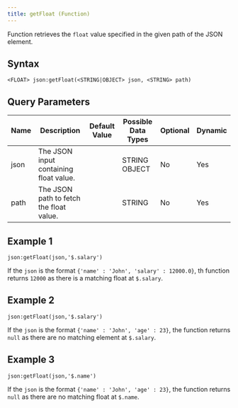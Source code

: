 ```yaml
---
title: getFloat (Function)
---
```


Function retrieves the `float` value specified in the given path of the JSON element.

## Syntax

    <FLOAT> json:getFloat(<STRING|OBJECT> json, <STRING> path)

## Query Parameters

| Name | Description                             | Default Value | Possible Data Types | Optional | Dynamic |
|------|-----------------------------------------|---------------|---------------------|----------|---------|
| json | The JSON input containing float value.  |               | STRING OBJECT       | No       | Yes     |
| path | The JSON path to fetch the float value. |               | STRING              | No       | Yes     |

## Example 1

    json:getFloat(json,'$.salary')

If the `json` is the format `{'name' : 'John', 'salary' : 12000.0}`, th function returns `12000` as there is a matching float at `$.salary`.

## Example 2

    json:getFloat(json,'$.salary')

If the `json` is the format `{'name' : 'John', 'age' : 23}`, the function returns `null` as there are no matching element at `$.salary`.

## Example 3

    json:getFloat(json,'$.name')

If the `json` is the format `{'name' : 'John', 'age' : 23}`, the function returns `null` as there are no matching float at `$.name`.
